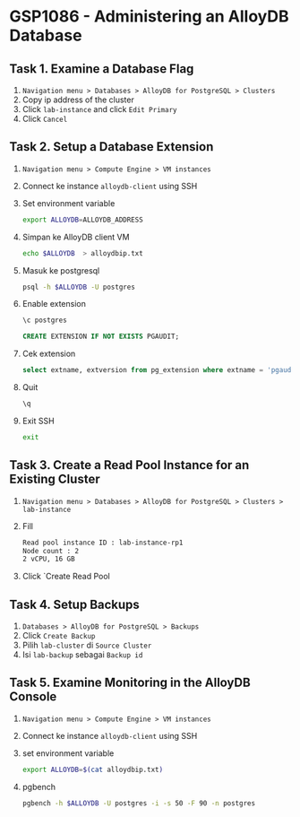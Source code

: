 # GSP1086 - Administering an AlloyDB Database

## Task 1. Examine a Database Flag

1. `Navigation menu > Databases > AlloyDB for PostgreSQL > Clusters`
2. Copy ip address of the cluster
3. Click `lab-instance` and click `Edit Primary`
4. Click `Cancel`

## Task 2. Setup a Database Extension

1. `Navigation menu > Compute Engine > VM instances`
2. Connect ke instance `alloydb-client` using SSH
3. Set environment variable

   ```bash
   export ALLOYDB=ALLOYDB_ADDRESS
   ```

4. Simpan ke AlloyDB client VM

   ```bash
   echo $ALLOYDB  > alloydbip.txt
   ```

5. Masuk ke postgresql

   ```bash
   psql -h $ALLOYDB -U postgres
   ```

6. Enable extension

   ```sql
   \c postgres
   ```

   ```sql
   CREATE EXTENSION IF NOT EXISTS PGAUDIT;
   ```

7. Cek extension

   ```sql
   select extname, extversion from pg_extension where extname = 'pgaudit';
   ```

8. Quit

   ```sql
   \q
   ```

9. Exit SSH

   ```bash
   exit
   ```

## Task 3. Create a Read Pool Instance for an Existing Cluster

1. `Navigation menu > Databases > AlloyDB for PostgreSQL > Clusters > lab-instance`
2. Fill

   ```bash
   Read pool instance ID : lab-instance-rp1
   Node count : 2
   2 vCPU, 16 GB
   ```

3. Click `Create Read Pool

## Task 4. Setup Backups

1. `Databases > AlloyDB for PostgreSQL > Backups`
2. Click `Create Backup`
3. Pilih `lab-cluster` di `Source Cluster`
4. Isi `lab-backup` sebagai `Backup id`

## Task 5. Examine Monitoring in the AlloyDB Console

1. `Navigation menu > Compute Engine > VM instances`
2. Connect ke instance `alloydb-client` using SSH
3. set environment variable

   ```bash
   export ALLOYDB=$(cat alloydbip.txt)
   ```

4. pgbench

   ```bash
   pgbench -h $ALLOYDB -U postgres -i -s 50 -F 90 -n postgres
   ```
